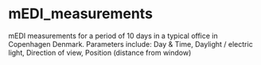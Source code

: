 # mEDI_measurements
mEDI measurements for a period of 10 days in a typical office in Copenhagen Denmark. Parameters include: Day &amp; Time, Daylight / electric light, Direction of view, Position (distance from window)
